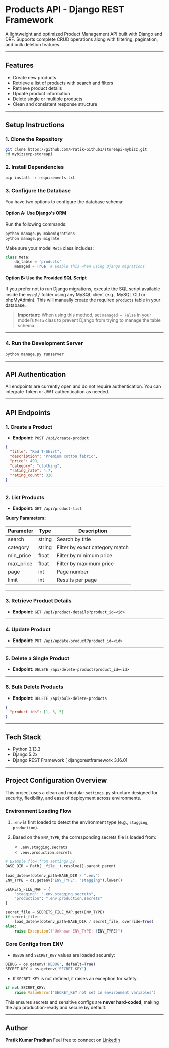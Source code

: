 # Products API - Django REST Framework

A lightweight and optimized Product Management API built with Django and DRF. Supports complete CRUD operations along with filtering, pagination, and bulk deletion features.

---

## Features

* Create new products  
* Retrieve a list of products with search and filters  
* Retrieve product details  
* Update product information  
* Delete single or multiple products  
* Clean and consistent response structure

---

## Setup Instructions

### 1. Clone the Repository

```bash
git clone https://github.com/Pratik-Github1/storeapi-mybizz.git
cd mybizzerp-storeapi
````

### 2. Install Dependencies

```bash
pip install -r requirements.txt
```

### 3. Configure the Database

You have two options to configure the database schema:

#### Option A: Use Django's ORM

Run the following commands:

```bash
python manage.py makemigrations
python manage.py migrate
```

Make sure your model `Meta` class includes:

```python
class Meta:
    db_table = 'products'
    managed = True  # Enable this when using Django migrations
```

#### Option B: Use the Provided SQL Script

If you prefer not to run Django migrations, execute the SQL script available inside the `mysql/` folder using any MySQL client (e.g., MySQL CLI or phpMyAdmin).
This will manually create the required `products` table in your database.

> **Important:** When using this method, set `managed = False` in your model’s `Meta` class to prevent Django from trying to manage the table schema.

---

### 4. Run the Development Server

```bash
python manage.py runserver
```

---

## API Authentication

All endpoints are currently open and do not require authentication. You can integrate Token or JWT authentication as needed.

---

## API Endpoints

### 1. Create a Product

* **Endpoint:** `POST /api/create-product`

```json
{
  "title": "Red T-Shirt",
  "description": "Premium cotton fabric",
  "price": 499,
  "category": "clothing",
  "rating_rate": 4.7,
  "rating_count": 320
}
```

---

### 2. List Products

* **Endpoint:** `GET /api/product-list`

**Query Parameters:**

| Parameter  | Type   | Description                    |
| ---------- | ------ | ------------------------------ |
| search     | string | Search by title                |
| category   | string | Filter by exact category match |
| min\_price | float  | Filter by minimum price        |
| max\_price | float  | Filter by maximum price        |
| page       | int    | Page number                    |
| limit      | int    | Results per page               |

---

### 3. Retrieve Product Details

* **Endpoint:** `GET /api/product-details?product_id=<id>`

---

### 4. Update Product

* **Endpoint:** `PUT /api/update-product?product_id=<id>`

---

### 5. Delete a Single Product

* **Endpoint:** `DELETE /api/delete-product?product_id=<id>`

---

### 6. Bulk Delete Products

* **Endpoint:** `DELETE /api/bulk-delete-products`

```json
{
  "product_ids": [1, 3, 5]
}
```

---

## Tech Stack

* Python 3.13.3
* Django 5.2x
* Django REST Framework \[ djangorestframework 3.16.0]

---

## Project Configuration Overview

This project uses a clean and modular `settings.py` structure designed for security, flexibility, and ease of deployment across environments.

### Environment Loading Flow

1. `.env` is first loaded to detect the environment type (e.g., `stagging`, `production`).
2. Based on the `ENV_TYPE`, the corresponding secrets file is loaded from:

   * `.env.stagging.secrets`
   * `.env.production.secrets`

```python
# Example flow from settings.py
BASE_DIR = Path(__file__).resolve().parent.parent

load_dotenv(dotenv_path=BASE_DIR / ".env")
ENV_TYPE = os.getenv("ENV_TYPE", "stagging").lower()

SECRETS_FILE_MAP = {
    "stagging": ".env.stagging.secrets",
    "production": ".env.production.secrets"
}

secret_file = SECRETS_FILE_MAP.get(ENV_TYPE)
if secret_file:
    load_dotenv(dotenv_path=BASE_DIR / secret_file, override=True)
else:
    raise Exception(f"Unknown ENV_TYPE: {ENV_TYPE}")
```

### Core Configs from ENV

* `DEBUG` and `SECRET_KEY` values are loaded securely:

```python
DEBUG = os.getenv('DEBUG', default=True)
SECRET_KEY = os.getenv('SECRET_KEY')
```

* If `SECRET_KEY` is not defined, it raises an exception for safety:

```python
if not SECRET_KEY:
    raise ValueError("SECRET_KEY not set in environment variables")
```

This ensures secrets and sensitive configs are **never hard-coded**, making the app production-ready and secure by default.

---

## Author

**Pratik Kumar Pradhan**
Feel free to connect on [LinkedIn](https://www.linkedin.com/in/mr-pratikk/)

